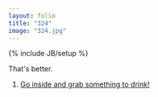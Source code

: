 ```yaml
---
layout: folio
title: "324"
image: "324.jpg"
---
```

{% include JB/setup %}

<div class="copy">
	<p>That's better.</p>
</div>

<div class="choice">
	<ol>
		<li><a href="327.html">
			Go inside and grab something to drink!
		</a></li>
	</ol>
</div>